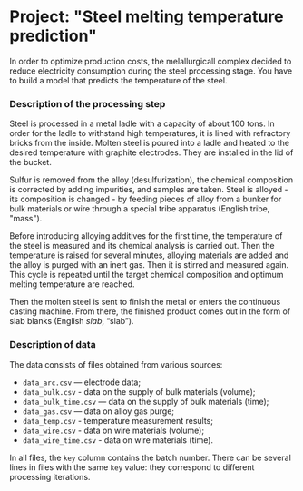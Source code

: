 # Project: "Steel melting temperature prediction"

In order to optimize production costs, the melallurgicall complex decided to reduce electricity consumption during the steel processing stage. You have to build a model that predicts the temperature of the steel.

### Description of the processing step

Steel is processed in a metal ladle with a capacity of about 100 tons. In order for the ladle to withstand high temperatures, it is lined with refractory bricks from the inside. Molten steel is poured into a ladle and heated to the desired temperature with graphite electrodes. They are installed in the lid of the bucket.

Sulfur is removed from the alloy (desulfurization), the chemical composition is corrected by adding impurities, and samples are taken. Steel is alloyed - its composition is changed - by feeding pieces of alloy from a bunker for bulk materials or wire through a special tribe apparatus (English tribe, "mass").

Before introducing alloying additives for the first time, the temperature of the steel is measured and its chemical analysis is carried out. Then the temperature is raised for several minutes, alloying materials are added and the alloy is purged with an inert gas. Then it is stirred and measured again. This cycle is repeated until the target chemical composition and optimum melting temperature are reached.

Then the molten steel is sent to finish the metal or enters the continuous casting machine. From there, the finished product comes out in the form of slab blanks (English *slab*, “slab”).

### Description of data

The data consists of files obtained from various sources:

- `data_arc.csv` — electrode data;
- `data_bulk.csv` - data on the supply of bulk materials (volume);
- `data_bulk_time.csv` *—* data on the supply of bulk materials (time);
- `data_gas.csv` — data on alloy gas purge;
- `data_temp.csv` - temperature measurement results;
- `data_wire.csv` - data on wire materials (volume);
- `data_wire_time.csv` - data on wire materials (time).

In all files, the `key` column contains the batch number. There can be several lines in files with the same `key` value: they correspond to different processing iterations.
